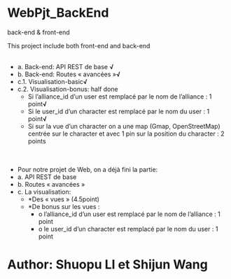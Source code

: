 # WebPjt_BackEnd
<p>back-end & front-end </p>
This project include both front-end and back-end
<ul>
  <li>a. Back-end: API REST de base <b>√</b></li>
  <li>b. Back-end: Routes « avancées »<b>√</b></li>
  <li>c.1. Visualisation-basic<b>√</b></li>
  <li>c.2. Visualisation-bonus: half done
       <ul>
        <li>Si l’alliance_id d’un user est remplacé par le nom de l’alliance : 1 point<b>√</b></li>
        <li>Si le user_id d’un character est remplacé par le nom du user : 1 point<b>√</b></li>
        <li>Si sur la vue d’un character on a une map (Gmap, OpenStreetMap) centrée sur le
character et avec 1 pin sur la position du character : 2 points</li>
       </ul>
  </li>
</ul>
<ul>
  <li>Pour notre  projet de Web, on a déjà  fini  la partie:</li>
  <li>a. API REST de base</li>
  <li>b. Routes « avancées » </li>
  <li>c. La visualisation:
    <ul>
      <li>*Des « vues » (4.5point) </li>                                                                                                  
      <li>*De bonus sur les vues :
        <ul>
          <li> o l’alliance_id d’un user est remplacé par le nom de l’alliance : 1 point</li>
          <li> o le user_id d’un character est remplacé par le nom du user : 1 point</li>
        </ul>
      </li> 
    </ul>
  </li>
</ul>
<h1>Author: Shuopu LI et Shijun Wang</h1>

